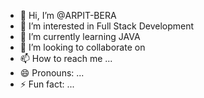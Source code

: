 - 👋 Hi, I’m @ARPIT-BERA
- 👀 I’m interested in Full Stack Development
- 🌱 I’m currently learning JAVA
- 💞️ I’m looking to collaborate on 
- 📫 How to reach me ...
- 😄 Pronouns: ...
- ⚡ Fun fact: ...

<!---
ARPIT-BERA/ARPIT-BERA is a ✨ special ✨ repository because its `README.md` (this file) appears on your GitHub profile.
You can click the Preview link to take a look at your changes.
--->
